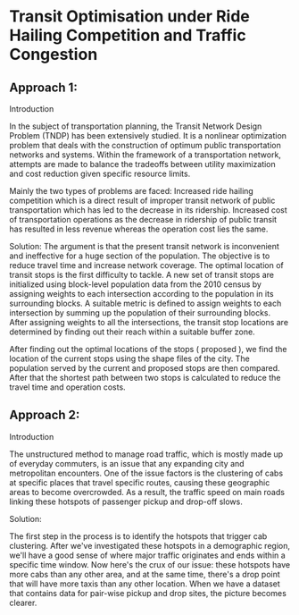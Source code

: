 # Transit Optimisation under Ride Hailing Competition and Traffic Congestion 



## Approach 1:

Introduction

In the subject of transportation planning, the Transit Network Design Problem (TNDP) has been extensively studied. It is a nonlinear optimization problem that deals with the construction of optimum public transportation networks and systems. Within the framework of a transportation network, attempts are made to balance the tradeoffs between utility maximization and cost reduction given specific resource limits.

Mainly the two types of problems are faced:
Increased ride hailing competition which is a direct result of improper transit network of public transportation which has led to the decrease in its ridership.
Increased cost of transportation operations as the decrease in ridership of public transit has resulted in less revenue whereas the operation cost lies the same.
 
Solution:
The argument is that the present transit network is inconvenient and ineffective for a huge section of the population. The objective is to reduce travel time and increase network coverage. The optimal location of transit stops is the first difficulty to tackle.
A new set of transit stops are initialized using block-level population data from the 2010 census by assigning weights to each intersection according to the population in its surrounding blocks. A suitable metric is defined to assign weights to each intersection by summing up the population of their surrounding blocks. After assigning weights to all the intersections, the transit stop locations are determined by finding out their reach within a suitable buffer zone.
 
After finding out the optimal locations of the stops ( proposed ), we find the location of the current stops using the shape files of the city. The population served by the current and proposed stops are then compared. 
After that the shortest path between two stops is calculated to reduce the travel time and operation costs.


## Approach 2:

Introduction

The unstructured method to manage road traffic, which is mostly made up of everyday commuters, is an issue that any expanding city and metropolitan encounters. One of the issue factors is the clustering of cabs at specific places that travel specific routes, causing these geographic areas to become overcrowded. As a result, the traffic speed on main roads linking these hotspots of passenger pickup and drop-off slows.



Solution:

The first step in the process is to identify the hotspots that trigger cab clustering. After we've investigated these hotspots in a demographic region, we'll have a good sense of where major traffic originates and ends within a specific time window. Now here's the crux of our issue: these hotspots have more cabs than any other area, and at the same time, there's a drop point that will have more taxis than any other location. When we have a dataset that contains data for pair-wise pickup and drop sites, the picture becomes clearer.

